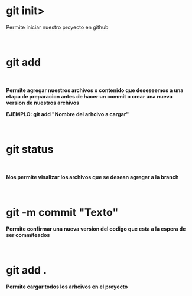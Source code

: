 <!--Git init -->
<h1><strong>git init</strong>></h1>
<p>Permite iniciar nuestro proyecto en github</p>
<br />
<h1><strong>git add<strong></h1>
<br />
<p>Permite agregar nuestros archivos o contenido que deseseemos a una etapa de preparacion antes de hacer un commit o crear una nueva version de nuestros archivos</p>
<p>EJEMPLO:  git add "Nombre del arhcivo a cargar"</p>
<br />
<h1><strong>git status<strong></h1>
<br />
<p>Nos permite visalizar los archivos que se desean agregar a la branch</p>
<br />
<h1><strong>git -m commit "Texto"<strong></h1>
<p>Permite confirmar una nueva version del codigo que esta a la espera de ser commiteados</p>
<br />
<h1><strong>git add .<strong></h1>
<p>Permite cargar todos los arhcivos en el proyecto</p>
<br />
<h1><strong><strong></h1>
<p></p>
<br />
<h1><strong><strong></h1>
<p></p>
